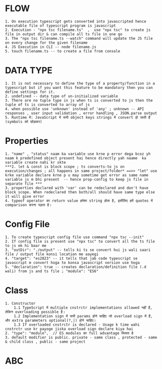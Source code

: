 # FLOW
    1. On execution typescript gets converted into javascripted hence executable file of typescript program is javascript
    2. Execution - "npx tsc filename.ts"  ,  use "npx tsc" to create js file in output dir & can compile all ts file in one go
    3. The "npx tsc filename.ts --watch" command will update the JS file on every change for the given filename
    4. JS Execution in CLI -- node filename.js
    5. touch filename.ts -- to create a file from console 

# DATA TYPE 
    1. It is not necessary to define the type of a property/function in a typescript but if you want this feature to be mandatory then you can define settings for it.
    2. undefined -- data type of un-initialized variable
    3. There are no tuple type in js when ts is converted to js then the tuple of ts is converted to array of js
    4. when possible use 'unknown' instead of 'any' ; unknown -- API responses , user input validation , error handling , JSON.parse output
    5. Runtime में: JavaScript में सभी object keys strings में convert हो जाती हैं (symbols को छोड़कर)

# Properties
    1. "name" , "status" naam ka variable use krne p error dega bcoz yh naam k predefined object present hai hence directly yah naame  ka variable create nahi kr skte
    ***2. let & const is block scope ; ts converts-to js on execution/changes ; all happens in same project/folder* ==>> "let" use krke variable declare krne p u may sometime get error as same name variable js m bhi present  -- hence prop-config to keep js file in separate file ***
    3. properties declared with 'var' can be redeclared and don't have block scope. When redeclared then both/all should have same type else it will give error
    4. typeof operator का return value हमेशा string होता है, इसीलिए हमें quotes में comparison करना पड़ता है।


# Config File
    1. To create typescript config file use command "npx tsc --init"
    2. If config file is present use "npx tsc" to convert all the ts file to js ek hi baar me
    3. "outDir": "./output" -- tells ki ts se convert hui js wali saari file / output file konsi location me aayegi
    4. "target": "es2023" -- it tells that jab code typescript se javascript m convert hoga to konsa javascript version use hoga
    5. "declaration": true -- creates declaration/definition file (.d wali) from js and ts file ; "module": "ES6"  

# Class
    1. Constructor
        1.1 TypeScript में multiple cnstrctr implementations allowed नहीं हैं, लेकिन overloading possible है। 
        1.2 Implementation sign में सभी params होने चाहिए जो overload sign में हैं, और extra parameters optional(?,|) होने चाहिए।
        1.3 If overloaded cnstrctr is declared - Usage k time wahi cnstrctr use kr payoge jiska overload sign declare kiya hai
    2. "type": "module",  // ES modules का full advantage मिलता है
    3. default modifier is public. private - same class , protected - same & child class , public - same project

# ABC
